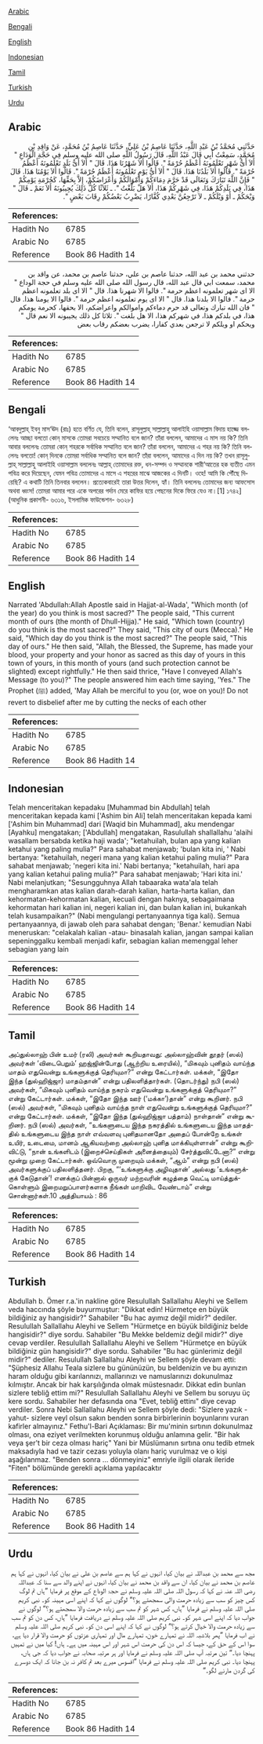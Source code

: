 [Arabic](#arabic)

[Bengali](#bengali)

[English](#english)

[Indonesian](#indonesian)

[Tamil](#tamil)

[Turkish](#turkish)

[Urdu](#urdu)

## Arabic


<div dir="rtl" lang="ar" style={{fontSize:'larger',backgroundColor:'#f8f9fa',padding:20}}>
حَدَّثَنِي مُحَمَّدُ بْنُ عَبْدِ اللَّهِ، حَدَّثَنَا عَاصِمُ بْنُ عَلِيٍّ، حَدَّثَنَا عَاصِمُ بْنُ مُحَمَّدٍ، عَنْ وَاقِدِ بْنِ مُحَمَّدٍ، سَمِعْتُ أَبِي قَالَ عَبْدُ اللَّهِ، قَالَ رَسُولُ اللَّهِ صلى الله عليه وسلم فِي حَجَّةِ الْوَدَاعِ ‏"‏ أَلاَ أَىُّ شَهْرٍ تَعْلَمُونَهُ أَعْظَمُ حُرْمَةً ‏"‏‏.‏ قَالُوا أَلاَ شَهْرُنَا هَذَا‏.‏ قَالَ ‏"‏ أَلاَ أَىُّ بَلَدٍ تَعْلَمُونَهُ أَعْظَمُ حُرْمَةً ‏"‏‏.‏ قَالُوا أَلاَ بَلَدُنَا هَذَا‏.‏ قَالَ ‏"‏ أَلاَ أَىُّ يَوْمٍ تَعْلَمُونَهُ أَعْظَمُ حُرْمَةً ‏"‏‏.‏ قَالُوا أَلاَ يَوْمُنَا هَذَا‏.‏ قَالَ ‏"‏ فَإِنَّ اللَّهَ تَبَارَكَ وَتَعَالَى قَدْ حَرَّمَ دِمَاءَكُمْ وَأَمْوَالَكُمْ وَأَعْرَاضَكُمْ، إِلاَّ بِحَقِّهَا، كَحُرْمَةِ يَوْمِكُمْ هَذَا، فِي بَلَدِكُمْ هَذَا، فِي شَهْرِكُمْ هَذَا، أَلاَ هَلْ بَلَّغْتُ ‏"‏‏.‏ ـ ثَلاَثًا كُلُّ ذَلِكَ يُجِيبُونَهُ أَلاَ نَعَمْ ـ قَالَ ‏"‏ وَيْحَكُمْ ـ أَوْ وَيْلَكُمْ ـ لاَ تَرْجِعُنَّ بَعْدِي كُفَّارًا، يَضْرِبُ بَعْضُكُمْ رِقَابَ بَعْضٍ ‏"‏‏.‏
</div>
<div style={{backgroundColor:'#f8f9fa',padding:20, marginBottom: 10}}><table> <thead> <tr> <th>References:</th> <th></th> </tr> </thead> <tbody><tr><td>Hadith No</td><td>6785</td></tr><tr><td>Arabic No</td><td>6785</td></tr><tr><td>Reference</td><td>Book 86 Hadith 14</td></tr></tbody></table></div>


<div dir="rtl" lang="ar" style={{fontSize:'larger',backgroundColor:'#f8f9fa',padding:20}}>
حدثني محمد بن عبد الله، حدثنا عاصم بن علي، حدثنا عاصم بن محمد، عن واقد بن محمد، سمعت ابي قال عبد الله، قال رسول الله صلى الله عليه وسلم في حجة الوداع " الا اى شهر تعلمونه اعظم حرمة ". قالوا الا شهرنا هذا. قال " الا اى بلد تعلمونه اعظم حرمة ". قالوا الا بلدنا هذا. قال " الا اى يوم تعلمونه اعظم حرمة ". قالوا الا يومنا هذا. قال " فان الله تبارك وتعالى قد حرم دماءكم واموالكم واعراضكم، الا بحقها، كحرمة يومكم هذا، في بلدكم هذا، في شهركم هذا، الا هل بلغت ". ثلاثا كل ذلك يجيبونه الا نعم قال " ويحكم او ويلكم لا ترجعن بعدي كفارا، يضرب بعضكم رقاب بعض
</div>
<div style={{backgroundColor:'#f8f9fa',padding:20, marginBottom: 10}}><table> <thead> <tr> <th>References:</th> <th></th> </tr> </thead> <tbody><tr><td>Hadith No</td><td>6785</td></tr><tr><td>Arabic No</td><td>6785</td></tr><tr><td>Reference</td><td>Book 86 Hadith 14</td></tr></tbody></table></div>

## Bengali


<div dir="ltr" lang="bn" style={{fontSize:'larger',backgroundColor:'#f8f9fa',padding:20}}>
‘আবদুল্লাহ্ ইবনু মাস‘ঊদ (রাঃ) হতে বর্ণিত যে, তিনি বলেন, রাসূলুল্লাহ্ সাল্লাল্লাহু আলাইহি ওয়াসাল্লাম বিদায় হাজ্জে বললেনঃ আচ্ছা বলতো কোন্ মাসকে তোমরা সবচেয়ে সম্মানিত বলে জান? তাঁরা বললেন, আমাদের এ মাস নয় কি? তিনি আবার বললেনঃ তোমরা কোন্ শহরকে সর্বাধিক সম্মানিত বলে জান? তাঁরা বললেন, আমাদের এ শহর নয় কি? তিনি বললেনঃ বলতো! কোন্ দিনকে তোমরা সর্বাধিক সম্মানিত বলে জান? তাঁরা বললেন, আমাদের এ দিন নয় কি? তখন রাসূলুল্লাহ্ সাল্লাল্লাহু আলাইহি ওয়াসাল্লাম বললেনঃ আল্লাহ্ তোমাদের রক্ত, ধন-সম্পদ ও সম্মানকে শারী‘আতের হক ব্যতীত এমন পবিত্র করে দিয়েছেন, যেমন পবিত্র তোমাদের এ মাসে এ শহরের মাঝে আজকের এ দিনটি। ওহে! আমি কি পৌঁছে দিয়েছি? এ কথাটি তিনি তিনবার বললেন। প্রত্যেকবারেই তারা উত্তর দিলেন, হ্যাঁ। তিনি বললেনঃ তোমাদের জন্য আফসোস অথবা ধ্বংস! তোমরা আমার পরে একে অপরের গর্দান মেরে কাফির হয়ে পেছনের দিকে ফিরে যেও না।[1] ১৭৪২] (আধুনিক প্রকাশনী- ৬৩১৬, ইসলামিক ফাউন্ডেশন- ৬৩২৮)
</div>
<div style={{backgroundColor:'#f8f9fa',padding:20, marginBottom: 10}}><table> <thead> <tr> <th>References:</th> <th></th> </tr> </thead> <tbody><tr><td>Hadith No</td><td>6785</td></tr><tr><td>Arabic No</td><td>6785</td></tr><tr><td>Reference</td><td>Book 86 Hadith 14</td></tr></tbody></table></div>

## English


<div dir="ltr" lang="en" style={{fontSize:'larger',backgroundColor:'#f8f9fa',padding:20}}>
Narrated 'Abdullah:Allah Apostle said in Hajjat-al-Wada', "Which month (of the year) do you think is most sacred?" The people said, "This current month of ours (the month of Dhull-Hijja)." He said, "Which town (country) do you think is the most sacred?" They said, "This city of ours (Mecca)." He said, "Which day do you think is the most sacred?" The people said, "This day of ours." He then said, "Allah, the Blessed, the Supreme, has made your blood, your property and your honor as sacred as this day of yours in this town of yours, in this month of yours (and such protection cannot be slighted) except rightfully." He then said thrice, "Have I conveyed Allah's Message (to you)?" The people answered him each time saying, 'Yes." The Prophet (ﷺ) added, 'May Allah be merciful to you (or, woe on you)! Do not revert to disbelief after me by cutting the necks of each other
</div>
<div style={{backgroundColor:'#f8f9fa',padding:20, marginBottom: 10}}><table> <thead> <tr> <th>References:</th> <th></th> </tr> </thead> <tbody><tr><td>Hadith No</td><td>6785</td></tr><tr><td>Arabic No</td><td>6785</td></tr><tr><td>Reference</td><td>Book 86 Hadith 14</td></tr></tbody></table></div>

## Indonesian


<div dir="ltr" lang="id" style={{fontSize:'larger',backgroundColor:'#f8f9fa',padding:20}}>
Telah menceritakan kepadaku [Muhammad bin Abdullah] telah menceritakan kepada kami ['Ashim bin Ali] telah menceritakan kepada kami ['Ashim bin Muhammad] dari [Waqid bin Muhammad], aku mendengar [Ayahku] mengatakan; ['Abdullah] mengatakan, Rasulullah shallallahu 'alaihi wasallam bersabda ketika haji wada'; "ketahuilah, bulan apa yang kalian ketahui yang paling mulia?" Para sahabat menjawab; 'bulan kita ini, ' Nabi bertanya: "ketahuilah, negeri mana yang kalian ketahui paling mulia?" Para sahabat menjawab; 'negeri kita ini.' Nabi bertanya; "ketahuilah, hari apa yang kalian ketahui paling mulia?" Para sahabat menjawab; 'Hari kita ini.' Nabi melanjutkan; "Sesungguhnya Allah tabaaraka wata'ala telah mengharamkan atas kalian darah-darah kalian, harta-harta kalian, dan kehormatan-kehormatan kalian, kecuali dengan haknya, sebagaimana kehormatan hari kalian ini, negeri kalian ini, dan bulan kalian ini, bukankah telah kusampaikan?" (Nabi mengulangi pertanyaannya tiga kali). Semua pertanyaannya, di jawab oleh para sahabat dengan; 'Benar.' kemudian Nabi meneruskan: "celakalah kalian -atau- binasalah kalian, jangan sampai kalian sepeninggalku kembali menjadi kafir, sebagian kalian memenggal leher sebagian yang lain
</div>
<div style={{backgroundColor:'#f8f9fa',padding:20, marginBottom: 10}}><table> <thead> <tr> <th>References:</th> <th></th> </tr> </thead> <tbody><tr><td>Hadith No</td><td>6785</td></tr><tr><td>Arabic No</td><td>6785</td></tr><tr><td>Reference</td><td>Book 86 Hadith 14</td></tr></tbody></table></div>

## Tamil


<div dir="ltr" lang="ta" style={{fontSize:'larger',backgroundColor:'#f8f9fa',padding:20}}>
அப்துல்லாஹ் பின் உமர் (ரலி) அவர்கள் கூறியதாவது: அல்லாஹ்வின் தூதர் (ஸல்) அவர்கள் ‘விடைபெறும்’ ஹஜ்ஜின்போது (ஆற்றிய உரையில்), “மிகவும் புனிதம் வாய்ந்த மாதம் எதுவென்று உங்களுக்குத் தெரியுமா?” என்று கேட்டார்கள். மக்கள், “இதோ இந்த (துல்ஹிஜ்ஜா) மாதம்தான்” என்று பதிலளித்தார்கள். (தொடர்ந்து) நபி (ஸல்) அவர்கள், “மிகவும் புனிதம் வாய்ந்த நகரம் எதுவென்று உங்களுக்குத் தெரியுமா?” என்று கேட்டார்கள். மக்கள், “இதோ இந்த ஊர் (‘மக்கா’)தான்” என்று கூறினர். நபி (ஸல்) அவர்கள், “மிகவும் புனிதம் வாய்ந்த நாள் எதுவென்று உங்களுக்குத் தெரியுமா?” என்று கேட்டார்கள். மக்கள், “இதோ இந்த (துல்ஹிஜ்ஜா பத்தாம்) நாள்தான்” என்று கூறினர். நபி (ஸல்) அவர்கள், “உங்களுடைய இந்த நகரத்தில் உங்களுடைய இந்த மாதத்தில் உங்களுடைய இந்த நாள் எவ்வளவு புனிதமானதோ அதைப் போன்றே உங்கள் உயிர், உடைமை, மானம் ஆகியவற்றை அல்லாஹ் புனித மாக்கியுள்ளான்” என்று கூறிவிட்டு, “நான் உங்களிடம் (இறைச்செய்திகள் அனைத்தையும்) சேர்த்துவிட்டேனா?” என்று மூன்று முறை கேட்டார்கள். ஒவ்வொரு முறையும் மக்கள், “ஆம்” என்று நபி (ஸல்) அவர்களுக்குப் பதிலளித்தனர். பிறகு, “‘உங்களுக்கு அழிவுதான்’ அல்லது ‘உங்களுக்குக் கேடுதான்’! எனக்குப் பின்னால் ஒருவர் மற்றவரின் கழுத்தை வெட்டி மாய்த்துக்கொள்ளும் இறைமறுப்பாளர்களாக நீங்கள் மாறிவிட வேண்டாம்” என்று சொன்னார்கள்.10 அத்தியாயம் : 86
</div>
<div style={{backgroundColor:'#f8f9fa',padding:20, marginBottom: 10}}><table> <thead> <tr> <th>References:</th> <th></th> </tr> </thead> <tbody><tr><td>Hadith No</td><td>6785</td></tr><tr><td>Arabic No</td><td>6785</td></tr><tr><td>Reference</td><td>Book 86 Hadith 14</td></tr></tbody></table></div>

## Turkish


<div dir="ltr" lang="tr" style={{fontSize:'larger',backgroundColor:'#f8f9fa',padding:20}}>
Abdullah b. Ömer r.a.'in nakline göre Resulullah Sallallahu Aleyhi ve Sellem veda haccında şöyle buyurmuştur: "Dikkat edin! Hürmetçe en büyük bildiğiniz ay hangisidir?" Sahabiler "Bu hac ayımız değil midir?" dediler. Resulullah Sallallahu Aleyhi ve Sellem "Hürmetçe en büyük bildiğiniz belde hangisidir?" diye sordu. Sahabiler "Bu Mekke beIdemiz değil midir?" diye cevap verdiler. Resulullah Sallallahu Aleyhi ve Sellem "Hürmetçe en büyük bildiğiniz gün hangisidir?" diye sordu. Sahabiler "Bu hac günlerimiz değil midir?" dediler. Resulullah Sallallahu Aleyhi ve Sellem şöyle devam etti: "Şüphesiz Allahu Teala sizlere bu gününüzün, bu beldenizin ve bu ayınızın haram olduğu gibi karılannızı, mallarınızı ve namuslarınızı dokunulmaz kılmıştır. Ancak bir hak karşılığında olmak müstesnadır. Dikkat edin bunlan sizlere tebliğ ettim mi?" Resulullah Sallallahu Aleyhi ve Sellem bu soruyu üç kere sordu. Sahabiler her defasında ona "Evet, tebliğ ettinı" diye cevap verdiler. Sonra Nebi Sallallahu Aleyhi ve Sellem şöyle dedi: "Sizlere yazık -yahut- sizlere veyl olsun sakın benden sonra birbirlerinin boyunlarını vuran kafirler almayınız." Fethu'l-Bari Açıklaması: Bir mu'minin sırtının dokunulmaz olması, ona eziyet verilmekten korunmuş olduğu anlamına gelir. "Bir hak veya şer't bir ceza olması hariç" Yani bir Müslümanın sırtına onu tedib etmek maksadıyla had ve tazir cezası yoluyla olanı hariç vurulmaz ve o kişi aşağılanmaz. "Benden sonra ... dönmeyiniz" emriyle ilgili olarak ileride "Fiten" bölümünde gerekli açıklama yapılacaktır
</div>
<div style={{backgroundColor:'#f8f9fa',padding:20, marginBottom: 10}}><table> <thead> <tr> <th>References:</th> <th></th> </tr> </thead> <tbody><tr><td>Hadith No</td><td>6785</td></tr><tr><td>Arabic No</td><td>6785</td></tr><tr><td>Reference</td><td>Book 86 Hadith 14</td></tr></tbody></table></div>

## Urdu


<div dir="rtl" lang="ur" style={{fontSize:'larger',backgroundColor:'#f8f9fa',padding:20}}>
مجھ سے محمد بن عبداللہ نے بیان کیا، انہوں نے کہا ہم سے عاصم بن علی نے بیان کیا، انہوں نے کہا ہم عاصم بن محمد نے بیان کیا، ان سے واقد بن محمد نے بیان کیا، انہوں نے اپنے والد سے سنا کہ عبداللہ رضی اللہ عنہ نے کہا کہ رسول اللہ صلی اللہ علیہ وسلم نے حجۃ الوداع کے موقع پر فرمایا ”ہاں تم لوگ کس چیز کو سب سے زیادہ حرمت والی سمجھتے ہو؟“ لوگوں نے کہا کہ اپنے اسی مہینہ کو۔ نبی کریم صلی اللہ علیہ وسلم نے فرمایا ”ہاں، کس شہر کو تم سب سے زیادہ حرمت والا سمجھتے ہو؟“ لوگوں نے جواب دیا کہ اپنے اسی شہر کو۔ نبی کریم صلی اللہ علیہ وسلم نے دریافت فرمایا ”ہاں، کس دن کو تم سب سے زیادہ حرمت والا خیال کرتے ہو؟“ لوگوں نے کہا کہ اپنے اسی دن کو۔ نبی کریم صلی اللہ علیہ وسلم نے اب فرمایا ”پھر بلاشبہ اللہ نے تمہارے خون، تمہارے مال اور تمہاری عزتوں کو حرمت والا قرار دیا ہے، سوا اس کے حق کے، جیسا کہ اس دن کی حرمت اس شہر اور اس مہینہ میں ہے۔ ہاں! کیا میں نے تمہیں پہنچا دیا۔“ تین مرتبہ آپ صلی اللہ علیہ وسلم نے فرمایا اور ہر مرتبہ صحابہ نے جواب دیا کہ جی ہاں، پہنچا دیا۔ نبی کریم صلی اللہ علیہ وسلم نے فرمایا ”افسوس میرے بعد تم کافر نہ بن جانا کہ ایک دوسرے کی گردن مارنے لگو۔“
</div>
<div style={{backgroundColor:'#f8f9fa',padding:20, marginBottom: 10}}><table> <thead> <tr> <th>References:</th> <th></th> </tr> </thead> <tbody><tr><td>Hadith No</td><td>6785</td></tr><tr><td>Arabic No</td><td>6785</td></tr><tr><td>Reference</td><td>Book 86 Hadith 14</td></tr></tbody></table></div>